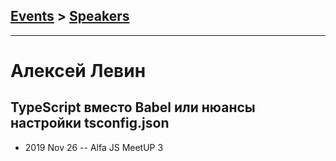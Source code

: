 ## [Events](../README.md) > [Speakers](../speakers.md)
---

# Алексей Левин

## TypeScript вместо Babel или нюансы настройки tsconfig.json
- 2019 Nov 26 -- Alfa JS MeetUP 3    
